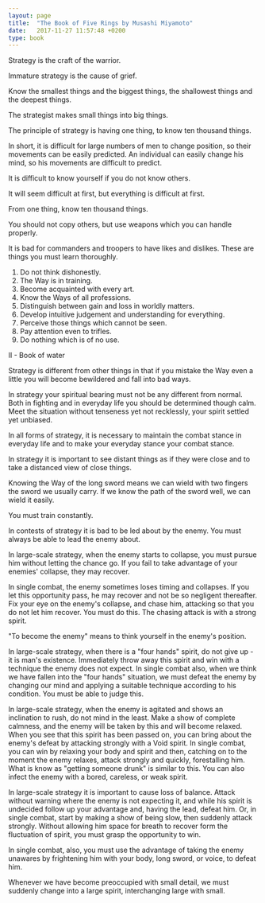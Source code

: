 ```yaml
---
layout: page
title:  "The Book of Five Rings by Musashi Miyamoto"
date:   2017-11-27 11:57:48 +0200
type: book
---
```


Strategy is the craft of the warrior.

Immature strategy is the cause of grief.

Know the smallest things and the biggest things, the shallowest things and the deepest things.

The strategist makes small things into big things.

The principle of strategy is having one thing, to know ten thousand things.

In short, it is difficult for large numbers of men to change position, so their movements can be easily predicted. An individual can easily change his mind, so his movements are difficult to predict.

It is difficult to know yourself if you do not know others.

It will seem difficult at first, but everything is difficult at first.

From one thing, know ten thousand things.

You should not copy others, but use weapons which you can handle properly.

It is bad for commanders and troopers to have likes and dislikes. These are things you must learn thoroughly.

1. Do not think dishonestly.
2. The Way is in training.
3. Become acquainted with every art.
4. Know the Ways of all professions.
5. Distinguish between gain and loss in worldly matters.
6. Develop intuitive judgement and understanding for everything.
7. Perceive those things which cannot be seen.
8. Pay attention even to trifles.
9. Do nothing which is of no use.

II - Book of water

Strategy is different from other things in that if you mistake the Way even a little you will become bewildered and fall into bad ways.

In strategy your spiritual bearing must not be any different from normal. Both in fighting and in everyday life you should be determined though calm. Meet the situation without tenseness yet not recklessly, your spirit settled yet unbiased.

In all forms of strategy, it is necessary to maintain the combat stance in everyday life and to make your everyday stance your combat stance.

In strategy it is important to see distant things as if they were close and to take a distanced view of close things.

Knowing the Way of the long sword means we can wield with two fingers the sword we usually carry. If we know the path of the sword well, we can wield it easily.

You must train constantly.

In contests of strategy it is bad to be led about by the enemy. You must always be able to lead the enemy about.

In large-scale strategy, when the enemy starts to collapse, you must pursue him without letting the chance go. If you fail to take advantage of your enemies' collapse, they may recover.

In single combat, the enemy sometimes loses timing and collapses. If you let this opportunity pass, he may recover and not be so negligent thereafter. Fix your eye on the enemy's collapse, and chase him, attacking so that you do not let him recover. You must do this. The chasing attack is with a strong spirit.

"To become the enemy" means to think yourself in the enemy's position.

In large-scale strategy, when there is a "four hands" spirit, do not give up - it is man's existence. Immediately throw away this spirit and win with a technique the enemy does not expect.
In single combat also, when we think we have fallen into the "four hands" situation, we must defeat the enemy by changing our mind and applying a suitable technique according to his condition. You must be able to judge this.

In large-scale strategy, when the enemy is agitated and shows an inclination to rush, do not mind in the least. Make a show of complete calmness, and the enemy will be taken by this and will become relaxed. When you see that this spirit has been passed on, you can bring about the enemy's defeat by attacking strongly with a Void spirit.
In single combat, you can win by relaxing your body and spirit and then, catching on to the moment the enemy relaxes, attack strongly and quickly, forestalling him. What is know as "getting someone drunk" is similar to this. You can also infect the enemy with a bored, careless, or weak spirit.

In large-scale strategy it is important to cause loss of balance. Attack without warning where the enemy is not expecting it, and while his spirit is undecided follow up your advantage and, having the lead, defeat him.
Or, in single combat, start by making a show of being slow, then suddenly attack strongly. Without allowing him space for breath to recover form the fluctuation of spirit, you must grasp the opportunity to win.

In single combat, also, you must use the advantage of taking the enemy unawares by frightening him with your body, long sword, or voice, to defeat him.

Whenever we have become preoccupied with small detail, we must suddenly change into a large spirit, interchanging large with small.

